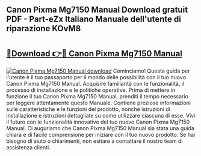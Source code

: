 ## Canon Pixma Mg7150 Manual Download gratuit PDF - Part-eZx Italiano Manuale dell'utente di riparazione KOvM8

# <h2><a href="http://dffui7w.blite.top/?on=Canon+Pixma+Mg7150+Manual">🔗Download 👉🔴 Canon Pixma Mg7150 Manual</a></h2>

[![Canon Pixma Mg7150 Manual download](https://i.imgur.com/lujVjoI.png)](http://dffui7w.blite.top/?on=Canon+Pixma+Mg7150+Manual)
Cominciamo! Questa guida per l'utente è il tuo passaporto per il mondo delle possibilità con il tuo nuovo Canon Pixma Mg7150 Manual. Acquisire familiarità con le funzionalità, il processo di installazione e le politiche operative. Prima di mettere in funzione il tuo Canon Pixma Mg7150 Manual, prenditi il tempo necessario per leggere attentamente questo Manuale. Contiene preziose informazioni sulle caratteristiche e le funzioni del prodotto, nonché istruzioni di installazione e istruzioni dettagliate su come utilizzare ciascuna di esse. Vivi il futuro con le funzionalità innovative del tuo nuovo Canon Pixma Mg7150 Manual. Ci auguriamo che Canon Pixma Mg7150 Manual sia stata una guida chiara e di facile comprensione per iniziare con il tuo nuovo prodotto. Se hai bisogno di aiuto o chiarimenti, non esitare a contattare il nostro team di assistenza clienti.
